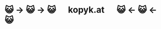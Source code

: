 # :smiley_cat: → :smiley_cat: → :smiley_cat: &nbsp;&nbsp;&nbsp;&nbsp; kopyk.at &nbsp;&nbsp;&nbsp;&nbsp; :smiley_cat: ← :smiley_cat: ← :smiley_cat:
